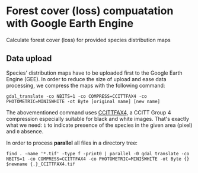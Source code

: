 # Forest cover (loss) compuatation with Google Earth Engine

Calculate forest cover (loss) for provided species distribution maps

## Data upload

Species' distribution maps have to be uploaded first to the Google Earth Engine (GEE). In order to reduce the size of upload and ease data processing, we compress the maps with the following command:

```
gdal_translate -co NBITS=1 -co COMPRESS=CCITTFAX4 -co PHOTOMETRIC=MINISWHITE -ot Byte [original name] [new name]
```

The abovementioned command uses [CCITTFAX4](https://en.wikipedia.org/wiki/Group_4_compression), a CCITT Group 4 compression especially suitable for black and white images. That's exactly what we need: `1` to indicate presence of the species in the given area (pixel) and `0` absence. 

In order to process **parallel** all files in a directory tree:

```
find . -name '*.tif' -type f -print0 | parallel -0 gdal_translate -co NBITS=1 -co COMPRESS=CCITTFAX4 -co PHOTOMETRIC=MINISWHITE -ot Byte {} $newname {.}_CCITTFAX4.tif
```
